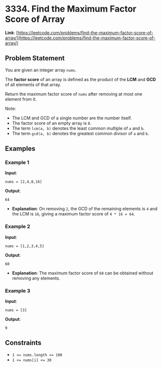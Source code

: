 # 3334. Find the Maximum Factor Score of Array

**Link**: [https://leetcode.com/problems/find-the-maximum-factor-score-of-array/](https://leetcode.com/problems/find-the-maximum-factor-score-of-array/)

## Problem Statement

You are given an integer array `nums`.

The **factor score** of an array is defined as the product of the **LCM** and **GCD** of all elements of that array.

Return the maximum factor score of `nums` after removing at most one element from it.

Note:
- The LCM and GCD of a single number are the number itself.
- The factor score of an empty array is `0`.
- The term `lcm(a, b)` denotes the least common multiple of `a` and `b`.
- The term `gcd(a, b)` denotes the greatest common divisor of `a` and `b`.

## Examples

### Example 1

**Input**:
```
nums = [2,4,8,16]
```

**Output**:
```
64
```

  * **Explanation**: On removing `2`, the GCD of the remaining elements is `4` and the LCM is `16`, giving a maximum factor score of `4 * 16 = 64`.

### Example 2

**Input**:
```
nums = [1,2,3,4,5]
```

**Output**:
```
60
```

  * **Explanation**: The maximum factor score of `60` can be obtained without removing any elements.

### Example 3

**Input**:
```
nums = [3]
```

**Output**:
```
9
```

## Constraints

- `1 <= nums.length <= 100`
- `1 <= nums[i] <= 30`
